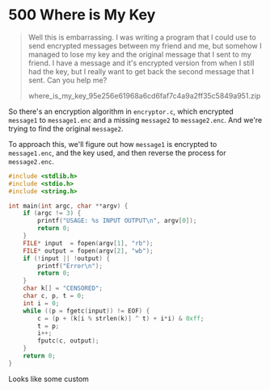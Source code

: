 # 500 Where is My Key

> Well this is embarrassing. I was writing a program that I could use to send encrypted messages between my friend and me, but somehow I managed to lose my key and the original message that I sent to my friend. I have a message and it's encrypted version from when I still had the key, but I really want to get back the second message that I sent. Can you help me?
>
> where_is_my_key_95e256e61968a6cd6faf7c4a9a2ff35c5849a951.zip

So there's an encryption algorithm in `encryptor.c`, which encrypted `message1` to `message1.enc` and a missing `message2` to `message2.enc`. And we're trying to find the original `message2`.

To approach this, we'll figure out how `message1` is encrypted to `message1.enc`, and the key used, and then reverse the process for `message2.enc`.

```c
#include <stdlib.h>
#include <stdio.h>
#include <string.h>

int main(int argc, char **argv) {
	if (argc != 3) {
		printf("USAGE: %s INPUT OUTPUT\n", argv[0]);
		return 0;
	}
	FILE* input  = fopen(argv[1], "rb");
	FILE* output = fopen(argv[2], "wb");
	if (!input || !output) {
		printf("Error\n");
		return 0;
	}
	char k[] = "CENSORED";
	char c, p, t = 0;
	int i = 0;
	while ((p = fgetc(input)) != EOF) {
		c = (p + (k[i % strlen(k)] ^ t) + i*i) & 0xff;
		t = p;
		i++;
		fputc(c, output);
	}
	return 0;
}
```

Looks like some custom 